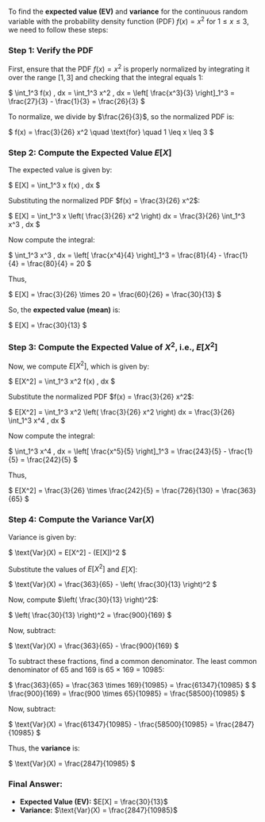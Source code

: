 To find the **expected value (EV)** and **variance** for the continuous random variable with the probability density function (PDF) $f(x) = x^2$ for $1 \leq x \leq 3$, we need to follow these steps:

### Step 1: Verify the PDF
First, ensure that the PDF $f(x) = x^2$ is properly normalized by integrating it over the range $[1, 3]$ and checking that the integral equals 1:

$
\int_1^3 f(x) \, dx = \int_1^3 x^2 \, dx = \left[ \frac{x^3}{3} \right]_1^3 = \frac{27}{3} - \frac{1}{3} = \frac{26}{3}
$

To normalize, we divide by $\frac{26}{3}$, so the normalized PDF is:

$
f(x) = \frac{3}{26} x^2 \quad \text{for} \quad 1 \leq x \leq 3
$

### Step 2: Compute the Expected Value $E[X]$

The expected value is given by:

$
E[X] = \int_1^3 x f(x) \, dx
$

Substituting the normalized PDF $f(x) = \frac{3}{26} x^2$:

$
E[X] = \int_1^3 x \left( \frac{3}{26} x^2 \right) dx = \frac{3}{26} \int_1^3 x^3 \, dx
$

Now compute the integral:

$
\int_1^3 x^3 \, dx = \left[ \frac{x^4}{4} \right]_1^3 = \frac{81}{4} - \frac{1}{4} = \frac{80}{4} = 20
$

Thus,

$
E[X] = \frac{3}{26} \times 20 = \frac{60}{26} = \frac{30}{13}
$

So, the **expected value (mean)** is:

$
E[X] = \frac{30}{13}
$

### Step 3: Compute the Expected Value of $X^2$, i.e., $E[X^2]$

Now, we compute $E[X^2]$, which is given by:

$
E[X^2] = \int_1^3 x^2 f(x) \, dx
$

Substitute the normalized PDF $f(x) = \frac{3}{26} x^2$:

$
E[X^2] = \int_1^3 x^2 \left( \frac{3}{26} x^2 \right) dx = \frac{3}{26} \int_1^3 x^4 \, dx
$

Now compute the integral:

$
\int_1^3 x^4 \, dx = \left[ \frac{x^5}{5} \right]_1^3 = \frac{243}{5} - \frac{1}{5} = \frac{242}{5}
$

Thus,

$
E[X^2] = \frac{3}{26} \times \frac{242}{5} = \frac{726}{130} = \frac{363}{65}
$

### Step 4: Compute the Variance $\text{Var}(X)$

Variance is given by:

$
\text{Var}(X) = E[X^2] - (E[X])^2
$

Substitute the values of $E[X^2]$ and $E[X]$:

$
\text{Var}(X) = \frac{363}{65} - \left( \frac{30}{13} \right)^2
$

Now, compute $\left( \frac{30}{13} \right)^2$:

$
\left( \frac{30}{13} \right)^2 = \frac{900}{169}
$

Now, subtract:

$
\text{Var}(X) = \frac{363}{65} - \frac{900}{169}
$

To subtract these fractions, find a common denominator. The least common denominator of 65 and 169 is 65 × 169 = 10985:

$
\frac{363}{65} = \frac{363 \times 169}{10985} = \frac{61347}{10985}
$
$
\frac{900}{169} = \frac{900 \times 65}{10985} = \frac{58500}{10985}
$

Now, subtract:

$
\text{Var}(X) = \frac{61347}{10985} - \frac{58500}{10985} = \frac{2847}{10985}
$

Thus, the **variance** is:

$
\text{Var}(X) = \frac{2847}{10985}
$

### Final Answer:
- **Expected Value (EV):** $E[X] = \frac{30}{13}$
- **Variance:** $\text{Var}(X) = \frac{2847}{10985}$